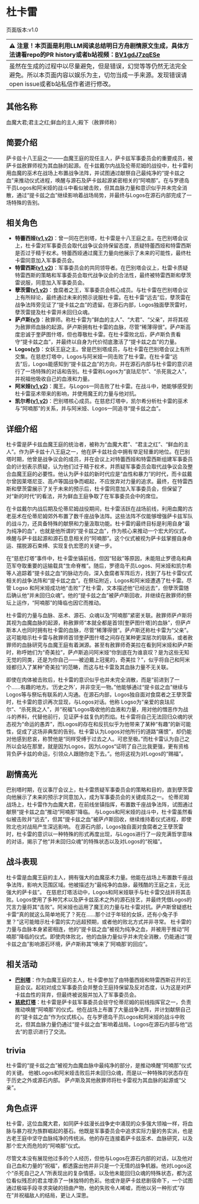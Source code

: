 # 杜卡雷
页面版本:v1.0
 

| :warning: 注意！本页面是利用LLM阅读总结明日方舟剧情原文生成，具体方法请看repo的PR history或者b站视频：[BV1gdJ7zqESe](https://www.bilibili.com/video/BV1gdJ7zqESe/)         |
|:----------------------------|
| 虽然在生成的过程中以尽量避免，但是错误，幻觉等等仍然无法完全避免。所以本页面内容以娱乐为主，切勿当成一手来源。发现错误请open issue或者b站私信作者进行修改。|



## 其他名称
血魔大君;君主之红;鲜血的主人;殿下（赦罪师称）
## 简要介绍
萨卡兹十八王庭之一——血魔王庭的现任主人，萨卡兹军事委员会的重要成员，被萨卡兹赦罪师视为其血脉的起源。在卡兹戴尔内战及伦蒂尼姆的战役中，杜卡雷利用血魔的巫术在战场上布置战争法阵，并试图通过献祭自己最纯净的“提卡兹之血”来推动仪式进程，唤醒与源石及萨卡兹起源紧密相关的“阿喃那”。在与罗德岛干员Logos和阿米娅的战斗中看似被击败，但其血脉力量和意识似乎并未完全消散，通过“提卡兹之血”继续影响着战场局势，并最终与Logos在源石内部完成了一场特殊的告别。
## 相关角色
-   **特蕾西娅([v1](extended_char_te_lei_xi_ya.md),[v2](../char_v3/extended_char_te_lei_xi_ya.md))**：曾一同在巴别塔，杜卡雷是十八王庭之主。在巴别塔会议上，杜卡雷对军事委员会取代战争议会持保留态度，质疑特蕾西娅和特雷西斯是否过于精于权术。特蕾西娅通过魔王力量向他展示了未来的可能性，最终杜卡雷同意加入军事委员会。
-   **特雷西斯([v1](extended_char_te_lei_xi_si.md),[v2](../char_v3/extended_char_te_lei_xi_si.md))**：军事委员会的共同领导者。在巴别塔会议上，杜雷卡质疑特雷西斯的策略和军事委员会取代战争议会的合法性，最终被特雷西斯和孽茨雷说服，同意加入军事委员会。
-   **孽茨雷([v1](extended_char_nie_ci_lei.md),[v2](../char_v3/extended_char_nie_ci_lei.md))**：食腐者之王，军事委员会核心成员。与杜卡雷在巴别塔会议上有所辩论，最终通过未来的预示说服杜卡雷。在杜卡雷“远去”后，孽茨雷在战争法阵旁见证了“提卡兹之血”的遗留。在源石内部，Logos独面孽茨雷时，孽茨雷提及杜卡雷并未回归众魂。
-   **萨卢斯([v1](extended_char_sa_lu_si.md))**：赦罪师。称杜卡雷为“鲜血的主人”、“大君”、“父亲”，并将其视为赦罪师血脉的起源。萨卢斯拥有杜卡雷的血脉，尽管“稀薄得很”。萨卢斯高度忠诚于奎萨图什塔，但也尊敬杜卡雷。在杜卡雷败北后，萨卢斯负责看守“提卡兹之血”，并最终以自身为代价彻底激活了“提卡兹之血”的力量。
-   **Logos([v1](extended_char_Logos.md))**：女妖王庭之主。曾是巴别塔成员，与杜卡雷在巴别塔会议上有所交集。在慈悲灯塔中，Logos与阿米娅一同击败了杜卡雷。在杜卡雷“远去”后，Logos能感知到“提卡兹之血”的方向，并在源石内部与杜卡雷的意识进行了一场特殊的对话和告别。杜卡雷称Logos为“哀珐尼尔”、“杀死我之人”，并祝福他吸收自己的血液和力量。
-   **阿米娅([v1](char_002_amiya.md),[v2](../char_v3/char_002_amiya.md))**：魔王。与Logos一同击败了杜卡雷。在战斗中，她能够感受到杜卡雷巫术带来的影响，并使用魔王的力量与他对抗。
-   **凯尔希([v1](char_003_kalts.md),[v2](../char_v3/char_003_kalts.md))**：巴别塔核心成员。在慈悲灯塔中，凯尔希分析杜卡雷的巫术与“阿喃那”的关系，并与阿米娅、Logos一同追寻“提卡兹之血”。
## 详细介绍
杜卡雷是萨卡兹血魔王庭的统治者，被称为“血魔大君”、“君主之红”、“鲜血的主人”。作为萨卡兹十八王庭之一，他在萨卡兹社会中拥有举足轻重的地位。在巴别塔时期，他曾是战争议会的成员，并在会议上对特蕾西娅和特雷西斯组建军事委员会的计划表示质疑，认为他们过于精于权术，并质疑军事委员会取代战争议会及整合血魔王庭的必要性。他认为萨卡兹的新时代应是“血性和暴力”的时代，而卡兹戴尔曾因莱塔尼亚、高卢等国战争而崛起，不应放弃对力量的追求。最终，在特雷西斯和孽茨雷展示了关于未来的预示后，杜卡雷同意加入军事委员会，但保留了对“新的时代”的看法，并为鲜血王庭争取了在军事委员会中的席位。

在卡兹戴尔内战后期及伦蒂尼姆战役期间，杜卡雷活跃在战场前线，利用血魔的古老巫术在伦蒂尼姆郊外布置了数千座战争法阵。这些法阵不仅能够增强萨卡兹军队的战斗力，还具备特殊的献祭和力量汲取功能。杜卡雷的最终目标是利用自身“最为纯净的血”，也就是他所谓的“提卡兹之血”，作为核心来推动一个宏大的仪式，唤醒与萨卡兹起源和源石息息相关的“阿喃那”。这个仪式被视为萨卡兹掌握自身命运、摆脱源石束缚、实现复仇宏愿的关键一步。

在“慈悲灯塔”事件中，杜卡雷坐镇前线，但因“轻敌”等原因，未能阻止罗德岛和典范军夺取重要的运输载具“生命脊椎”。随后，罗德岛干员Logos、阿米娅和凯尔希等人追踪着“提卡兹之血”的脉动方向，深入食腐者军阵后方，找到了与杜卡雷仪式相关的战争法阵和“提卡兹之血”。在祭坛附近，Logos和阿米娅遭遇了杜卡雷。尽管 Logso 和阿米娅成功地“击败”了杜卡雷，文本描述他“已经远去”，但孽茨雷随后确认他“并未回归众魂”。他的“提卡兹之血”被萨卢斯回收，并继续在赦罪师的祭坛上运作，“阿喃那”的降临也因它而推动。

杜卡雷的力量与血脉、巫术、源石、众魂以及“阿喃那”紧密关联。赦罪师萨卢斯将其视为血魔血脉的起源，称赦罪师“本就全都是首领[奎萨图什塔]的血脉”，但萨卢斯本人也同时拥有杜卡雷的血脉，尽管“稀薄得很”。萨卢斯还称杜卡雷为“父亲”。这可能暗示杜卡雷与赦罪师首领奎萨图什塔之间存在某种更深层次的联系，或者赦罪师的血脉研究与血魔王庭有着渊源。甚至有赦罪师奇美拉在看到阿米娅和萨卢斯时，称呼她们为“奇美拉”，萨卢斯追问阿米娅“你到底在为谁哀叹？是为这些无知无觉的同类，还是为你自己——被迫戴上冠冕的，奇美拉？”，似乎将自己和阿米娅都归入了某种“奇美拉”的范畴，而这与杜卡雷及其血脉力量不无关联。

即使在肉体被击败后，杜卡雷的意识似乎也并未完全消散，而是“前进到了一个......有趣的地方。‘历史之外’，并非空无一物。”他能够通过“提卡兹之血”继续与Logos等与祭坛有联系的人沟通。在源石内部，Logos独自面对食腐者之王孽茨雷时，杜卡雷的意识再次显现，与Logos对话。他称 Logso为“亲爱的哀珐尼尔”、“杀死我之人”，并“祝福”Logos吸收他的血液和力量，用对他的憎恶作为战斗的养料，代替他前行，见证萨卡兹复仇的烈焰。杜卡雷将自己无法回归众魂的状态视为“命运的愚弄”，而Logos的存在和反抗似乎为他带来了某种“有趣”的新可能性，促成了这场非典型的告别。杜卡雷认为Logos对他所行的道路“痛恨”，却仍能对他感到悲哀，称赞他是“同样受缚于过去之人。可悲至极。”而杜卡雷认为自己之所以会站在那里，就是因为Logos，因为Logos“证明了自己比我更强，更有资格背负萨卡兹的命运，引领众人跟随你走下去。”。他将这视为对Logos的“赐福”。
## 剧情高光
巴别塔时期，在议事厅会议上，杜卡雷质疑军事委员会的策略和目的，直到孽茨雷向他展示了未来的预示才同意加入，成为军事委员会的关键成员之一。
伦蒂尼姆战场上，杜卡雷作为血魔大君，在前线坐镇指挥，布置数千座战争法阵，试图通过献祭“提卡兹之血”推动“阿喃那”降临。
与Logos和阿米娅的战斗中，杜卡雷虽然看似被击败并“远去”，但其“提卡兹之血”被萨卢斯回收，继续维持着仪式进程，即使败北也对战局产生深远影响。
在源石内部，Logos独自面对食腐者之王孽茨雷时，杜卡雷的意识以一种特殊的形式再度出现，与Logos进行了一段充满哲学意味的对话，揭示了他“并未回归众魂”的特殊状态以及对Logos的“祝福”。
## 战斗表现
杜卡雷是血魔王庭的主人，拥有强大的血魔巫术力量。他能在战场上布置数千座战争法阵，影响大范围区域。他被描述为“最纯净的血脉，最残酷的王庭之主，无比强大的萨卡兹”。
在慈悲灯塔活动中，Logos和阿米娅联手与杜卡雷交战并将其击败。Logos使用了多种咒术以及萨卡兹巫术之外的源石技艺，并最终凭借Logos的咒言力量将其“击败”。阿米娅也运用了魔王的力量与杜卡雷对抗。萨卢斯曾疑惑杜卡雷“真的就这么简单地死了？死在......那个过于年轻的女妖，还有小兔子手里？”这可能暗示杜卡雷的实力远超预期，或者他的败北方式并非寻常。
杜卡雷的力量与血脉本身紧密相连，他的“提卡兹之血”被视为纯净之血，并被用于推动“阿喃那”降临的仪式。即使肉体败北，他的血脉力量似乎并未完全消散，仍能通过“提卡兹之血”影响源石环境，萨卢斯称其“唤来了‘阿喃那’的回应”。
## 相关活动
-   **[巴别塔](../stories/act33side.md)**：作为血魔王庭的主人，杜卡雷参加了由特蕾西娅和特雷西斯召开的王庭会议。起初对成立军事委员会并整合王庭持保留及反对态度，认为这是对萨卡兹血性的背弃，但最终被说服并加入了军事委员会。
-   **[慈悲灯塔](../stories/main_14.md)**：杜卡雷是萨卡兹军事委员会驻守伦蒂尼姆的前线指挥官之一，负责推动唤醒“阿喃那”的仪式。他在战场上布置了大量战争法阵，并计划献祭自己的“提卡兹之血”作为仪式核心。在与罗德岛干员Logos和阿米娅的战斗中败北，但其血脉力量仍通过“提卡兹之血”影响着战局。Logos在源石内部与他“远去”的意识进行了交流。
## trivia
杜卡雷的“提卡兹之血”被视为血魔血脉中最纯净的部分，是推动唤醒“阿喃那”仪式的关键。
他被Logos和阿米娅击败后并未回归众魂，而是以一种特殊的状态存在于历史之外或源石内部。
萨卢斯及其他赦罪师将杜卡雷视为其血脉的起源或“父亲”。
## 角色点评
杜卡雷，这位血魔大君，如同萨卡兹漫长战争史中涌现的众多强大领袖一样，将血脉与暴力视为族群崛起的基石。他既是军事委员会中追求实际力量的务实派，也是古老王庭中坚守血脉纯净的传统派。他的存在连接着萨卡兹巫术、血脉研究，以及那个宏大而危险的“阿喃那”仪式。

尽管文本没有展现他过多的个人经历，但他与Logos在源石内部的对话，以及他对自己血和力量的“祝福”，都透露出他并非只是一个无情的战争机器。他对Logos这个“杀死自己之人”所表现出的复杂情感，以及他未能回归众魂的特殊状态，都为这位看似残忍的君主增添了一抹独特的色彩。他或许是萨卡兹悲剧宿命下，一个试图通过极端手段寻求突破的扭曲产物，他的失败令人唏嘘，而他以另一种形式“存在”并祝福敌人的结局，更让人深思。